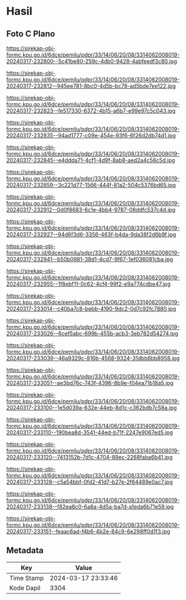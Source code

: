 # Hasil

## Foto C Plano

https://sirekap-obj-formc.kpu.go.id/6dce/pemilu/pdpr/33/14/06/20/08/3314062008019-20240317-232800--5c41be80-259c-4db0-9428-4abfeedf3c80.jpg

https://sirekap-obj-formc.kpu.go.id/6dce/pemilu/pdpr/33/14/06/20/08/3314062008019-20240317-232812--945ee781-8bc0-4d5b-bc78-ad5bde7ee122.jpg

https://sirekap-obj-formc.kpu.go.id/6dce/pemilu/pdpr/33/14/06/20/08/3314062008019-20240317-232823--fe517330-6372-4b15-a6b7-e99e97c5c043.jpg

https://sirekap-obj-formc.kpu.go.id/6dce/pemilu/pdpr/33/14/06/20/08/3314062008019-20240317-232835--94ad1777-c09e-454e-93f6-6f26d2db74d1.jpg

https://sirekap-obj-formc.kpu.go.id/6dce/pemilu/pdpr/33/14/06/20/08/3314062008019-20240317-232845--e4ddda71-4cf1-4d9f-8ab8-aed2a4c56c5d.jpg

https://sirekap-obj-formc.kpu.go.id/6dce/pemilu/pdpr/33/14/06/20/08/3314062008019-20240317-232859--3c221d77-1566-444f-81a2-504c5376bd65.jpg

https://sirekap-obj-formc.kpu.go.id/6dce/pemilu/pdpr/33/14/06/20/08/3314062008019-20240317-232912--0d0f8683-6c1e-4bb4-9787-08ddfc537c4d.jpg

https://sirekap-obj-formc.kpu.go.id/6dce/pemilu/pdpr/33/14/06/20/08/3314062008019-20240317-232927--94d6f3d6-3356-463f-b4da-9da38f2d6b9f.jpg

https://sirekap-obj-formc.kpu.go.id/6dce/pemilu/pdpr/33/14/06/20/08/3314062008019-20240317-232941--b50b0981-38d1-4cd7-9f67-1ef036081cba.jpg

https://sirekap-obj-formc.kpu.go.id/6dce/pemilu/pdpr/33/14/06/20/08/3314062008019-20240317-232955--1f8ebf11-0c62-4cf4-99f2-e9a774cdbe47.jpg

https://sirekap-obj-formc.kpu.go.id/6dce/pemilu/pdpr/33/14/06/20/08/3314062008019-20240317-233014--c40ba7c8-bebb-4190-9dc2-0d7c92fc7880.jpg

https://sirekap-obj-formc.kpu.go.id/6dce/pemilu/pdpr/33/14/06/20/08/3314062008019-20240317-233026--6cef5abc-699b-455b-acb3-3eb782d54274.jpg

https://sirekap-obj-formc.kpu.go.id/6dce/pemilu/pdpr/33/14/06/20/08/3314062008019-20240317-233039--46a9329c-816b-4568-9324-31dbb6bb8958.jpg

https://sirekap-obj-formc.kpu.go.id/6dce/pemilu/pdpr/33/14/06/20/08/3314062008019-20240317-233051--ae3bd76c-743f-4396-8b9e-f04ea71b18a5.jpg

https://sirekap-obj-formc.kpu.go.id/6dce/pemilu/pdpr/33/14/06/20/08/3314062008019-20240317-233100--1e5d039a-632e-44eb-8d1c-c362bdb7c58a.jpg

https://sirekap-obj-formc.kpu.go.id/6dce/pemilu/pdpr/33/14/06/20/08/3314062008019-20240317-233110--190bea8d-3541-44ed-b71f-2247e9067ed5.jpg

https://sirekap-obj-formc.kpu.go.id/6dce/pemilu/pdpr/33/14/06/20/08/3314062008019-20240317-233120--7413152b-7d1c-4704-89ec-2268faba6b41.jpg

https://sirekap-obj-formc.kpu.go.id/6dce/pemilu/pdpr/33/14/06/20/08/3314062008019-20240317-233128--c5a54bbf-0fd2-41d7-b27e-2f64489e0ac7.jpg

https://sirekap-obj-formc.kpu.go.id/6dce/pemilu/pdpr/33/14/06/20/08/3314062008019-20240317-233138--f82ea8c0-6a8a-4d5a-ba7d-a1eda6b71e59.jpg

https://sirekap-obj-formc.kpu.go.id/6dce/pemilu/pdpr/33/14/06/20/08/3314062008019-20240317-233151--feaac6ad-f4b6-4b2e-84c9-6e298ff0d1f3.jpg


## Metadata

| Key        | Value               |
| ---------- | ------------------- |
| Time Stamp | 2024-03-17 23:33:46 |
| Kode Dapil | 3304                |



